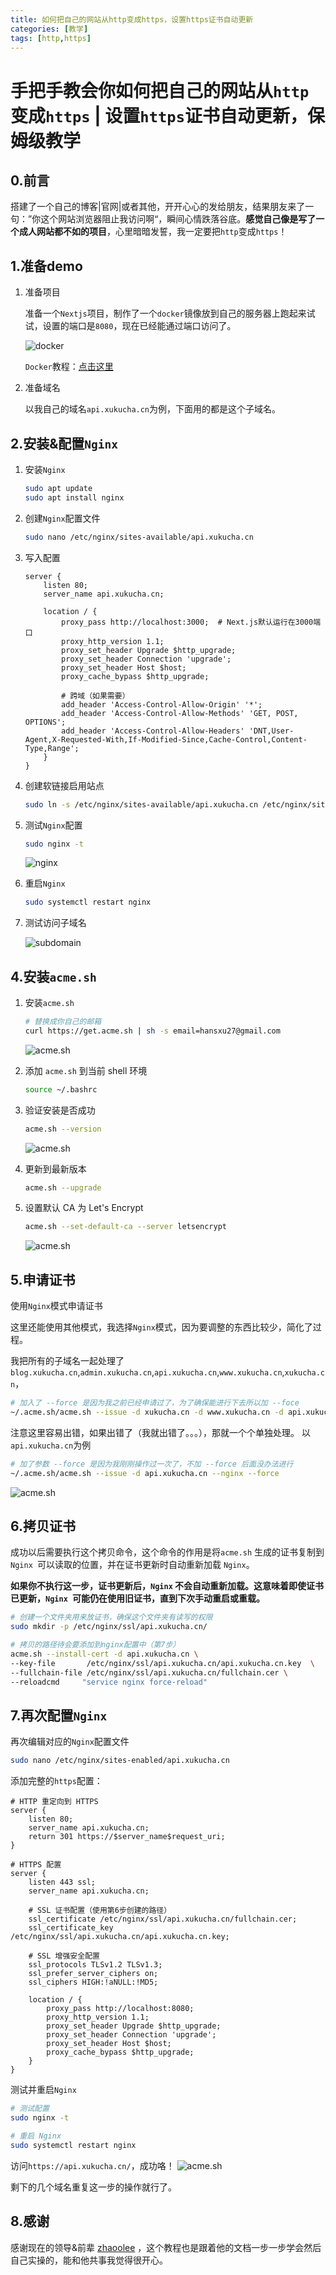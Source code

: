 ```yaml
---
title: 如何把自己的网站从http变成https，设置https证书自动更新
categories: [教学]
tags: [http,https]
---
```


# 手把手教会你如何把自己的网站从`http`变成`https` | 设置`https`证书自动更新，保姆级教学

## 0.前言

搭建了一个自己的博客|官网|或者其他，开开心心的发给朋友，结果朋友来了一句：”你这个网站浏览器阻止我访问啊“，瞬间心情跌落谷底。**感觉自己像是写了一个成人网站都不如的项目**，心里暗暗发誓，我一定要把`http`变成`https`！



## 1.准备demo

1. 准备项目

   准备一个`Nextjs`项目，制作了一个`docker`镜像放到自己的服务器上跑起来试试，设置的端口是`8080`，现在已经能通过端口访问了。

   ![docker][docker1]

   `Docker`教程：[点击这里](https://blog.xukucha.cn/article-detail/lglxvk879bewhxqmz9yg8dms)

2. 准备域名

   以我自己的域名`api.xukucha.cn`为例，下面用的都是这个子域名。

   

## 2.安装&配置`Nginx`

1. 安装`Nginx`

   ```bash
   sudo apt update
   sudo apt install nginx
   ```

2. 创建`Nginx`配置文件

   ```bash
   sudo nano /etc/nginx/sites-available/api.xukucha.cn
   ```

3. 写入配置
   ```nginx
   server {
       listen 80;
       server_name api.xukucha.cn;
   
       location / {
           proxy_pass http://localhost:3000;  # Next.js默认运行在3000端口
           proxy_http_version 1.1;
           proxy_set_header Upgrade $http_upgrade;
           proxy_set_header Connection 'upgrade';
           proxy_set_header Host $host;
           proxy_cache_bypass $http_upgrade;
           
           # 跨域（如果需要）
           add_header 'Access-Control-Allow-Origin' '*';
           add_header 'Access-Control-Allow-Methods' 'GET, POST, OPTIONS';
           add_header 'Access-Control-Allow-Headers' 'DNT,User-Agent,X-Requested-With,If-Modified-Since,Cache-Control,Content-Type,Range';
       }
   }
   ```

4. 创建软链接启用站点
   ```bash
   sudo ln -s /etc/nginx/sites-available/api.xukucha.cn /etc/nginx/sites-enabled/
   ```

5. 测试`Nginx`配置
   ```bash
   sudo nginx -t
   ```

   ![nginx][nginx1]

6. 重启`Nginx`

   ```bash
   sudo systemctl restart nginx
   ```

7. 测试访问子域名

   ![subdomain][subdomain1]



## 4.安装`acme.sh`

1. 安装`acme.sh`

   ```bash
   # 替换成你自己的邮箱
   curl https://get.acme.sh | sh -s email=hansxu27@gmail.com
   ```

   ![acme.sh][acme.sh1]

2. 添加 `acme.sh` 到当前 shell 环境

   ```bash
   source ~/.bashrc
   ```

3. 验证安装是否成功

   ```bash
   acme.sh --version
   ```

   ![acme.sh][acme.sh2]

4. 更新到最新版本

   ```bash
   acme.sh --upgrade
   ```

5. 设置默认 CA 为 Let's Encrypt

   ```bash
   acme.sh --set-default-ca --server letsencrypt
   ```

   ![acme.sh][acme.sh3]



## 5.申请证书

使用`Nginx`模式申请证书

这里还能使用其他模式，我选择`Nginx`模式，因为要调整的东西比较少，简化了过程。

我把所有的子域名一起处理了`blog.xukucha.cn`,`admin.xukucha.cn`,`api.xukucha.cn`,`www.xukucha.cn`,`xukucha.cn`，

```bash
# 加入了 --force 是因为我之前已经申请过了，为了确保能进行下去所以加 --foce
~/.acme.sh/acme.sh --issue -d xukucha.cn -d www.xukucha.cn -d api.xukucha.cn -d admin.xukucha.cn -d blog.xukucha.cn --nginx --force
```

注意这里容易出错，如果出错了（我就出错了。。。），那就一个个单独处理。
以`api.xukucha.cn`为例

```bash
# 加了参数 --force 是因为我刚刚操作过一次了，不加 --force 后面没办法进行
~/.acme.sh/acme.sh --issue -d api.xukucha.cn --nginx --force
```

![acme.sh][acme.sh4]



## 6.拷贝证书

成功以后需要执行这个拷贝命令，这个命令的作用是将`acme.sh` 生成的证书复制到 `Nginx `可以读取的位置，并在证书更新时自动重新加载 `Nginx`。

**如果你不执行这一步，证书更新后，`Nginx` 不会自动重新加载。这意味着即使证书已更新，`Nginx `可能仍在使用旧证书，直到下次手动重启或重载。**

```bash
# 创建一个文件夹用来放证书，确保这个文件夹有读写的权限
sudo mkdir -p /etc/nginx/ssl/api.xukucha.cn/
```

```bash
# 拷贝的路径待会要添加到nginx配置中（第7步）
acme.sh --install-cert -d api.xukucha.cn \
--key-file       /etc/nginx/ssl/api.xukucha.cn/api.xukucha.cn.key  \
--fullchain-file /etc/nginx/ssl/api.xukucha.cn/fullchain.cer \
--reloadcmd     "service nginx force-reload"
```



## 7.再次配置`Nginx`

再次编辑对应的`Nginx`配置文件

```bash
sudo nano /etc/nginx/sites-enabled/api.xukucha.cn
```

添加完整的`https`配置：

```nginx
# HTTP 重定向到 HTTPS
server {
    listen 80;
    server_name api.xukucha.cn;
    return 301 https://$server_name$request_uri;
}

# HTTPS 配置
server {
    listen 443 ssl;
    server_name api.xukucha.cn;

    # SSL 证书配置（使用第6步创建的路径）
    ssl_certificate /etc/nginx/ssl/api.xukucha.cn/fullchain.cer;
    ssl_certificate_key /etc/nginx/ssl/api.xukucha.cn/api.xukucha.cn.key;

    # SSL 增强安全配置
    ssl_protocols TLSv1.2 TLSv1.3;
    ssl_prefer_server_ciphers on;
    ssl_ciphers HIGH:!aNULL:!MD5;

    location / {
        proxy_pass http://localhost:8080;
        proxy_http_version 1.1;
        proxy_set_header Upgrade $http_upgrade;
        proxy_set_header Connection 'upgrade';
        proxy_set_header Host $host;
        proxy_cache_bypass $http_upgrade;
    }
}
```

测试并重启`Nginx`

```bash
# 测试配置
sudo nginx -t

# 重启 Nginx
sudo systemctl restart nginx
```

访问`https://api.xukucha.cn/`，成功咯！
![acme.sh][acme.sh5]

剩下的几个域名重复这一步的操作就行了。



## 8.感谢

感谢现在的领导&前辈 [zhaoolee](https://github.com/zhaoolee) ，这个教程也是跟着他的文档一步一步学会然后自己实操的，能和他共事我觉得很开心。









[docker1]:https://image.xukucha.cn/blog/%E5%BE%AE%E4%BF%A1%E6%88%AA%E5%9B%BE_20250103110440.png
[nginx1]:https://image.xukucha.cn/blog/%E5%BE%AE%E4%BF%A1%E6%88%AA%E5%9B%BE_20250103120627.png
[subdomain1]:https://image.xukucha.cn/blog/%E5%BE%AE%E4%BF%A1%E6%88%AA%E5%9B%BE_20250103121526.png
[acme.sh1]:https://image.xukucha.cn/blog/%E5%BE%AE%E4%BF%A1%E6%88%AA%E5%9B%BE_20250103140649.png
[acme.sh2]:https://image.xukucha.cn/blog/%E5%BE%AE%E4%BF%A1%E6%88%AA%E5%9B%BE_20250103140833.png
[acme.sh3]:https://image.xukucha.cn/blog/%E5%BE%AE%E4%BF%A1%E6%88%AA%E5%9B%BE_20250103142050.png
[acme.sh4]:https://image.xukucha.cn/blog/%E5%BE%AE%E4%BF%A1%E6%88%AA%E5%9B%BE_20250103181903.png
[acme.sh5]:https://image.xukucha.cn/blog/%E5%BE%AE%E4%BF%A1%E6%88%AA%E5%9B%BE_20250103182147.png
